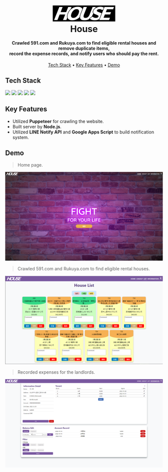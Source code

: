 <h1 align="center">
  <br>
  <img src="https://github.com/Orcus2021/Storage/blob/main/house_logo.jpg?raw=true" alt="House" width="200">
  <br>
 House
  <br>
</h1>

<h4 align="center">Crawled 591.com and Rukuya.com to find eligible rental houses and remove duplicate items,<br/> record the expense
records, and notify users who should pay the rent.</h4>

<p align="center">
  <a href="#tech-stack">Tech Stack</a> •
  <a href="#key-features">Key Features</a> •
   <a href="#demo">Demo</a>
   </p>


## Tech Stack
<span><img src="https://img.shields.io/badge/React-20232A?style=for-the-badge&logo=react&logoColor=61DAFB"/></span>
<img src="https://img.shields.io/badge/React_Router-CA4245?style=for-the-badge&logo=react-router&logoColor=white"/>
<img src="https://img.shields.io/badge/JavaScript-323330?style=for-the-badge&logo=javascript&logoColor=F7DF1E"/>
<img src="https://img.shields.io/badge/Node.js-339933?style=for-the-badge&logo=nodedotjs&logoColor=white"/>
<img src="https://img.shields.io/badge/firebase-ffca28?style=for-the-badge&logo=firebase&logoColor=black"/>
## Key Features

* Utilized **Puppeteer** for crawling the website.
* Built server by **Node.js**.
* Utilized **LINE Notify API** and **Google Apps Script** to build notification system.

## Demo

> Home page.

<img src="https://github.com/Orcus2021/Storage/blob/main/house_home.png?raw=true" width="760">

> Crawled 591.com and Rukuya.com to find eligible rental houses.

<img src="https://github.com/Orcus2021/Storage/blob/main/house_list.png?raw=true"  width="760">

> Recorded expenses for the landlords.

<img src="https://github.com/Orcus2021/Storage/blob/main/house_record.png?raw=true"  width="760">

